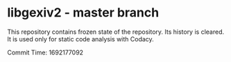 # libgexiv2 - master branch

This repository contains frozen state of the repository.
Its history is cleared. It is used only for static code
analysis with Codacy.

Commit Time: 1692177092